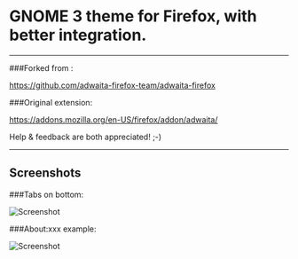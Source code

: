 # GNOME 3 theme for Firefox, with better integration.
---

###Forked from : 

https://github.com/adwaita-firefox-team/adwaita-firefox

###Original extension:

https://addons.mozilla.org/en-US/firefox/addon/adwaita/

Help & feedback are both appreciated! ;-)

---

## Screenshots

###Tabs on bottom:

![Screenshot](GNOME-Firefox/raw/master/screenshots/Tabsonbottom.png)

###About:xxx example:

![Screenshot](GNOME-Firefox/raw/master/screenshots/About-private.png)


